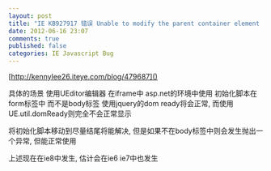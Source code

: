 ```yaml
---
layout: post
title: "IE KB927917 错误 Unable to modify the parent container element before the child element is closed"
date: 2012-06-16 23:07
comments: true
published: false
categories: IE Javascript Bug
---
```


[http://kennylee26.iteye.com/blog/479687]()

具体的场景 使用UEditor编辑器 在iframe中 asp.net的环境中使用 初始化脚本在form标签中 而不是body标签 使用jquery的dom ready将会正常, 而使用UE.util.domReady则完全不会正常显示

将初始化脚本移动到尽量结尾将能解决,  但是如果不在body标签中则会发生抛出一个异常, 但能正常使用

上述现在在ie8中发生, 估计会在ie6 ie7中也发生